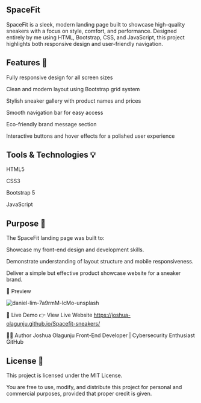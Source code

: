 ## SpaceFit
SpaceFit is a sleek, modern landing page built to showcase high-quality sneakers with a focus on style, comfort, and performance. Designed entirely by me using HTML, Bootstrap, CSS, and JavaScript, this project highlights both responsive design and user-friendly navigation.

 ## Features 🚀 
Fully responsive design for all screen sizes

Clean and modern layout using Bootstrap grid system

Stylish sneaker gallery with product names and prices

Smooth navigation bar for easy access

Eco-friendly brand message section

Interactive buttons and hover effects for a polished user experience

 ## Tools & Technologies 💡
HTML5

CSS3

Bootstrap 5

JavaScript

  ## Purpose 🎯
The SpaceFit landing page was built to:

Showcase my front-end design and development skills.

Demonstrate understanding of layout structure and mobile responsiveness.

Deliver a simple but effective product showcase website for a sneaker brand.

📸 Preview

![daniel-lim-7a9rmM-lcMo-unsplash](https://github.com/user-attachments/assets/c50d364c-ab8e-4b12-bd06-8ab9017326d4)


🔗 Live Demo
👉 View Live Website https://joshua-olagunju.github.io/Spacefit-sneakers/

🧑‍💻 Author
Joshua Olagunju
Front-End Developer | Cybersecurity Enthusiast
GitHub

 ## License 📄
This project is licensed under the MIT License.

You are free to use, modify, and distribute this project for personal and commercial purposes, provided that proper credit is given.









